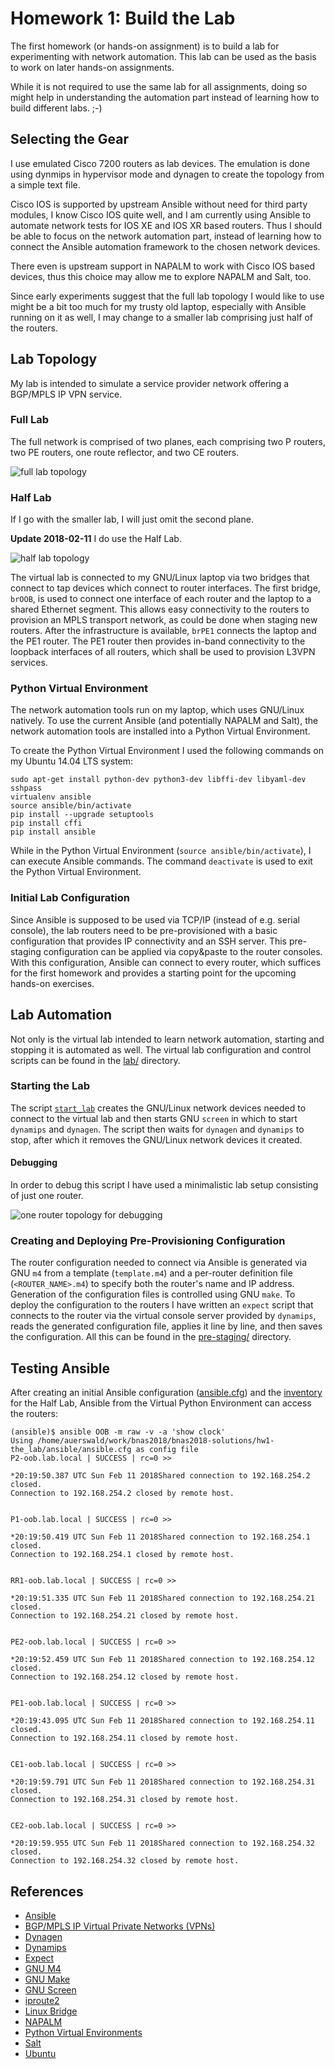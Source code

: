 # Homework 1: Build the Lab

The first homework (or hands-on assignment) is to build a lab for
experimenting with network automation. This lab can be used as the basis
to work on later hands-on assignments.

While it is not required to use the same lab for all assignments, doing
so might help in understanding the automation part instead of learning
how to build different labs. ;-)

## Selecting the Gear

I use emulated Cisco 7200 routers as lab devices. The emulation is done
using dynmips in hypervisor mode and dynagen to create the topology from
a simple text file.

Cisco IOS is supported by upstream Ansible without need for third party
modules, I know Cisco IOS quite well, and I am currently using Ansible to
automate network tests for IOS XE and IOS XR based routers. Thus I should
be able to focus on the network automation part, instead of learning how
to connect the Ansible automation framework to the chosen network devices.

There even is upstream support in NAPALM to work with Cisco IOS based
devices, thus this choice may allow me to explore NAPALM and Salt, too.

Since early experiments suggest that the full lab topology I would like
to use might be a bit too much for my trusty old laptop, especially with
Ansible running on it as well, I may change to a smaller lab comprising
just half of the routers.

## Lab Topology

My lab is intended to simulate a service provider network offering a
BGP/MPLS IP VPN service.

### Full Lab

The full network is comprised of two planes, each comprising two P
routers, two PE routers, one route reflector, and two CE routers.

![full lab topology](full_lab.png)

### Half Lab

If I go with the smaller lab, I will just omit the second plane.

**Update 2018-02-11** I do use the Half Lab.

![half lab topology](half_lab.png)

The virtual lab is connected to my GNU/Linux laptop via two bridges
that connect to tap devices which connect to router interfaces. The first
bridge, `brOOB`, is used to connect one interface of each router and
the laptop to a shared Ethernet segment. This allows easy connectivity
to the routers to provision an MPLS transport network, as could be done
when staging new routers. After the infrastructure is available, `brPE1`
connects the laptop and the PE1 router. The PE1 router then provides
in-band connectivity to the loopback interfaces of all routers, which
shall be used to provision L3VPN services.

### Python Virtual Environment

The network automation tools run on my laptop, which uses GNU/Linux
natively. To use the current Ansible (and potentially NAPALM and Salt),
the network automation tools are installed into a Python Virtual
Environment.

To create the Python Virtual Environment I used the following commands
on my Ubuntu 14.04 LTS system:

```
sudo apt-get install python-dev python3-dev libffi-dev libyaml-dev sshpass
virtualenv ansible
source ansible/bin/activate
pip install --upgrade setuptools
pip install cffi
pip install ansible
```

While in the Python Virtual Environment (`source ansible/bin/activate`),
I can execute Ansible commands. The command `deactivate` is used to
exit the Python Virtual Environment.

### Initial Lab Configuration

Since Ansible is supposed to be used via TCP/IP (instead of e.g. serial
console), the lab routers need to be pre-provisioned with a basic
configuration that provides IP connectivity and an SSH server. This
pre-staging configuration can be applied via copy&paste to the router
consoles. With this configuration, Ansible can connect to every router,
which suffices for the first homework and provides a starting point for
the upcoming hands-on exercises.

## Lab Automation

Not only is the virtual lab intended to learn network automation, starting
and stopping it is automated as well. The virtual lab configuration and
control scripts can be found in the [lab/](lab/) directory.

### Starting the Lab

The script [`start_lab`](lab/start_lab) creates the GNU/Linux network
devices needed to connect to the virtual lab and then starts GNU `screen`
in which to start `dynamips` and `dynagen`. The script then waits for
`dynagen` and `dynamips` to stop, after which it removes the GNU/Linux
network devices it created.

#### Debugging

In order to debug this script I have used a minimalistic lab setup
consisting of just one router.

![one router topology for debugging](P1.png)

### Creating and Deploying Pre-Provisioning Configuration

The router configuration needed to connect via Ansible is generated via
GNU `m4` from a template (`template.m4`) and a per-router definition file
(`<ROUTER_NAME>.m4`) to specify both the router's name and IP address.
Generation of the configuration files is controlled using GNU `make`. To
deploy the configuration to the routers I have written an `expect` script
that connects to the router via the virtual console server provided by
`dynamips`, reads the generated configuration file, applies it line by
line, and then saves the configuration. All this can be found in the
[pre-staging/](pre-staging/) directory.

## Testing Ansible

After creating an initial Ansible configuration
([ansible.cfg](ansible/ansible.cfg)) and the
[inventory](ansible/inventories/half_lab/) for the Half Lab, Ansible
from the Virtual Python Environment can access the routers:

```
(ansible)$ ansible OOB -m raw -v -a 'show clock'
Using /home/auerswald/work/bnas2018/bnas2018-solutions/hw1-the_lab/ansible/ansible.cfg as config file
P2-oob.lab.local | SUCCESS | rc=0 >>

*20:19:50.387 UTC Sun Feb 11 2018Shared connection to 192.168.254.2 closed.
Connection to 192.168.254.2 closed by remote host.


P1-oob.lab.local | SUCCESS | rc=0 >>

*20:19:50.419 UTC Sun Feb 11 2018Shared connection to 192.168.254.1 closed.
Connection to 192.168.254.1 closed by remote host.


RR1-oob.lab.local | SUCCESS | rc=0 >>

*20:19:51.335 UTC Sun Feb 11 2018Shared connection to 192.168.254.21 closed.
Connection to 192.168.254.21 closed by remote host.


PE2-oob.lab.local | SUCCESS | rc=0 >>

*20:19:52.459 UTC Sun Feb 11 2018Shared connection to 192.168.254.12 closed.
Connection to 192.168.254.12 closed by remote host.


PE1-oob.lab.local | SUCCESS | rc=0 >>

*20:19:43.095 UTC Sun Feb 11 2018Shared connection to 192.168.254.11 closed.
Connection to 192.168.254.11 closed by remote host.


CE1-oob.lab.local | SUCCESS | rc=0 >>

*20:19:59.791 UTC Sun Feb 11 2018Shared connection to 192.168.254.31 closed.
Connection to 192.168.254.31 closed by remote host.


CE2-oob.lab.local | SUCCESS | rc=0 >>

*20:19:59.955 UTC Sun Feb 11 2018Shared connection to 192.168.254.32 closed.
Connection to 192.168.254.32 closed by remote host.
```

## References

* [Ansible](https://www.ansible.com/)
* [BGP/MPLS IP Virtual Private Networks (VPNs)](https://tools.ietf.org/html/rfc4364)
* [Dynagen](https://sourceforge.net/projects/dyna-gen/)
* [Dynamips](https://github.com/GNS3/dynamips/)
* [Expect](https://core.tcl.tk/expect/)
* [GNU M4](https://www.gnu.org/software/m4/)
* [GNU Make](https://www.gnu.org/software/make/)
* [GNU Screen](https://www.gnu.org/software/screen/)
* [iproute2](https://git.kernel.org/pub/scm/network/iproute2/iproute2.git/)
* [Linux Bridge](https://wiki.linuxfoundation.org/networking/bridge)
* [NAPALM](https://napalm-automation.net/)
* [Python Virtual Environments](https://www.python.org/dev/peps/pep-0405/)
* [Salt](https://github.com/saltstack/salt)
* [Ubuntu](https://www.ubuntu.com/)
